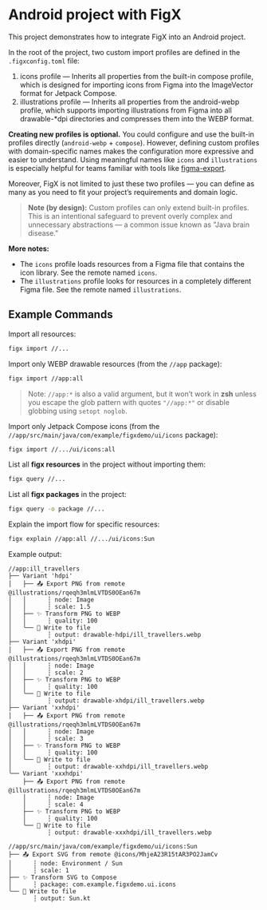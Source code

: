 # Android project with FigX

This project demonstrates how to integrate FigX into an Android project.

In the root of the project, two custom import profiles are defined in the `.figxconfig.toml` file:
1. icons profile — Inherits all properties from the built-in compose profile, which is designed for importing icons from Figma into the ImageVector format for Jetpack Compose.
2. illustrations profile — Inherits all properties from the android-webp profile, which supports importing illustrations from Figma into all drawable-*dpi directories and compresses them into the WEBP format.

**Creating new profiles is optional.** You could configure and use the built-in profiles directly (`android-webp` + `compose`). However, defining custom profiles with domain-specific names makes the configuration more expressive and easier to understand. Using meaningful names like `icons` and `illustrations` is especially helpful for teams familiar with tools like [figma-export](https://github.com/RedMadRobot/figma-export).

Moreover, FigX is not limited to just these two profiles — you can define as many as you need to fit your project’s requirements and domain logic.

> **Note (by design):** Custom profiles can only extend built-in profiles. This is an intentional safeguard to prevent overly complex and unnecessary abstractions — a common issue known as "Java brain disease."

**More notes:**
- The `icons` profile loads resources from a Figma file that contains the icon library. See the remote named `icons`.
- The `illustrations` profile looks for resources in a completely different Figma file. See the remote named `illustrations`.

## Example Commands

Import all resources:

```bash
figx import //...
```

Import only WEBP drawable resources (from the `//app` package):

```bash
figx import //app:all
```
> Note: `//app:*` is also a valid argument, but it won’t work in **zsh** unless you escape the glob pattern with quotes `"//app:*"` or disable globbing using `setopt noglob`.

Import only Jetpack Compose icons (from the `//app/src/main/java/com/example/figxdemo/ui/icons` package):

```bash
figx import //.../ui/icons:all
```

List all **figx resources** in the project without importing them:

```bash
figx query //...
```

List all **figx packages** in the project:

```bash
figx query -o package //...
```

Explain the import flow for specific resources:

```bash
figx explain //app:all //.../ui/icons:Sun
```

Example output:

```text
//app:ill_travellers
├── Variant 'hdpi'
│   ├── 📤 Export PNG from remote @illustrations/rqeqh3mlmLVTDS0OEan67m
│   │      ┆ node: Image
│   │      ┆ scale: 1.5
│   ├── ✨ Transform PNG to WEBP
│   │      ┆ quality: 100
│   ╰── 💾 Write to file
│          ┆ output: drawable-hdpi/ill_travellers.webp
├── Variant 'xhdpi'
│   ├── 📤 Export PNG from remote @illustrations/rqeqh3mlmLVTDS0OEan67m
│   │      ┆ node: Image
│   │      ┆ scale: 2
│   ├── ✨ Transform PNG to WEBP
│   │      ┆ quality: 100
│   ╰── 💾 Write to file
│          ┆ output: drawable-xhdpi/ill_travellers.webp
├── Variant 'xxhdpi'
│   ├── 📤 Export PNG from remote @illustrations/rqeqh3mlmLVTDS0OEan67m
│   │      ┆ node: Image
│   │      ┆ scale: 3
│   ├── ✨ Transform PNG to WEBP
│   │      ┆ quality: 100
│   ╰── 💾 Write to file
│          ┆ output: drawable-xxhdpi/ill_travellers.webp
╰── Variant 'xxxhdpi'
    ├── 📤 Export PNG from remote @illustrations/rqeqh3mlmLVTDS0OEan67m
    │      ┆ node: Image
    │      ┆ scale: 4
    ├── ✨ Transform PNG to WEBP
    │      ┆ quality: 100
    ╰── 💾 Write to file
           ┆ output: drawable-xxxhdpi/ill_travellers.webp

//app/src/main/java/com/example/figxdemo/ui/icons:Sun
├── 📤 Export SVG from remote @icons/MhjeA23R15tAR3PO2JamCv
│      ┆ node: Environment / Sun
│      ┆ scale: 1
├── ✨ Transform SVG to Compose
│      ┆ package: com.example.figxdemo.ui.icons
╰── 💾 Write to file
       ┆ output: Sun.kt
```